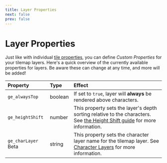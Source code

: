 ```yaml
---
title: Layer Properties
next: false
prev: false
---
```


# Layer Properties

Just like with individual [tile properties](../tile-properties), you can define _Custom Properties_ for your tilemap layers. Here's a quick overview of the currently available properties for layers. Be aware these can change at any time, and more will be added!

| Property                                      | Type    | Effect                                                                                                                                       |
| :-------------------------------------------- | :------ | :------------------------------------------------------------------------------------------------------------------------------------------- |
| `ge_alwaysTop`                                | boolean | If set to `true`, layer will **always** be rendered above characters.                                                                        |
| `ge_heightShift`                              | number  | This property sets the layer's depth sorting relative to the characters. See [the Height Shift guide](../height-shift) for more information. |
| `ge_charLayer` <span class="beta">Beta</span> | string  | This property sets the character layer name for the tilemap layer. See [Character Layers](../character-layers) for more information.         |
